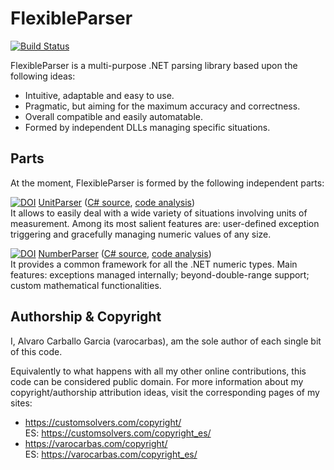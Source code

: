 
# FlexibleParser        

[![Build Status](https://travis-ci.org/varocarbas/FlexibleParser.svg?branch=master)](https://travis-ci.org/varocarbas/FlexibleParser)

FlexibleParser is a multi-purpose .NET parsing library based upon the following ideas:

- Intuitive, adaptable and easy to use.
- Pragmatic, but aiming for the maximum accuracy and correctness.
- Overall compatible and easily automatable. 
- Formed by independent DLLs managing specific situations.

## Parts

At the moment, FlexibleParser is formed by the following independent parts:

[![DOI](https://zenodo.org/badge/DOI/10.5281/zenodo.192338.svg)](https://doi.org/10.5281/zenodo.192338) [UnitParser](https://customsolvers.com/unit_parser/) ([C# source](https://github.com/varocarbas/FlexibleParser/tree/master/all_code/UnitParser/Source/), [code analysis](https://varocarbas.com/unit_parser_code/))<br/>
It allows to easily deal with a wide variety of situations involving units of measurement.
Among its most salient features are: user-defined exception triggering and gracefully managing numeric values of any size.


[![DOI](https://zenodo.org/badge/DOI/10.5281/zenodo.192347.svg)](https://doi.org/10.5281/zenodo.192347) [NumberParser](https://customsolvers.com/number_parser/) ([C# source](https://github.com/varocarbas/FlexibleParser/tree/master/all_code/NumberParser/Source/), [code analysis](https://varocarbas.com/number_parser_code/))<br/>It provides a common framework for all the .NET numeric types. Main features: exceptions managed internally; beyond-double-range support; custom mathematical functionalities.


## Authorship & Copyright

I, Alvaro Carballo Garcia (varocarbas), am the sole author of each single bit of this code.

Equivalently to what happens with all my other online contributions, this code can be considered public domain. For more information about my copyright/authorship attribution ideas, visit the corresponding pages of my sites:
- https://customsolvers.com/copyright/<br/> 
ES: https://customsolvers.com/copyright_es/
- https://varocarbas.com/copyright/<br/>
ES: https://varocarbas.com/copyright_es/
